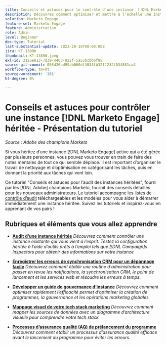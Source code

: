 ```yaml
---
title: Conseils et astuces pour le contrôle d’une instance  [!DNL Marketo Engage] héritée
description: Découvrez comment optimiser et mettre à l’échelle une instance Live [!DNL Marketo Engage] que vous avez héritée.
solution: Marketo Engage
feature-set: Marketo Engage
feature: Administration
role: Admin
level: Beginner
doc-type: Tutorial
last-substantial-update: 2023-10-16T00:00:00Z
jira: KT-13890
thumbnail: KT-13890.jpeg
exl-id: 3125e813-7d39-4403-922f-5a55bcbbbf95
source-git-commit: 058d26bd99ab060df3633fb32f1232f534881ca4
workflow-type: tm+mt
source-wordcount: '261'
ht-degree: 0%

---
```


# Conseils et astuces pour contrôler une instance [!DNL Marketo Engage] héritée - Présentation du tutoriel

*Source : Adobe des champions Marketo*

Si vous héritez d’une instance [!DNL Marketo Engage] active qui a été gérée par plusieurs personnes, vous pouvez vous trouver en train de faire des notes mentales de tout ce qui semble déplacé. Il est important d’organiser le travail de nettoyage et d’optimisation en catégorisant les tâches, puis en donnant la priorité aux tâches qui vont loin.

Ce tutoriel &quot;Conseils et astuces pour l’audit des instances héritées&quot;, fourni par les [!DNL Adobe] champions Marketo, fournit des conseils détaillés pour les nouveaux administrateurs. Le tutoriel accompagne les [listes de contrôle d’audit](https://experienceleague.adobe.com/docs/marketo/using/getting-started-with-marketo/inheriting-a-marketo-engage-instance/where-to-start.html) téléchargeables et les modèles pour vous aider à démarrer immédiatement une instance héritée. Suivez les tutoriels et inspirez-vous en apprenant de vos pairs !

## Rubriques et éléments que vous allez apprendre

* **[Audit d’une instance héritée](/help/marketo-tutorial-inherited-instance/audit-an-inherted-instance.md)**
  *Découvrez comment contrôler une instance existante qui vous vient à l’esprit. Testez la configuration héritée à l’aide d’outils prêts à l’emploi tels que [!DNL Campaign]s Inspectors pour obtenir des informations sur votre instance*

* **[Enregistrer les erreurs de synchronisation CRM pour un dépannage facile](/help/marketo-tutorial-inherited-instance/log-crm-sync-errors-for-easy-troubleshooting.md)**
  *Découvrez comment établir une routine d&#39;administration pour passer en revue les notifications, la synchronisation CRM, le point de lancement et les services web et résoudre les erreurs à temps.*

* **[Développer un guide de gouvernance d’instance](/help/marketo-tutorial-inherited-instance/develop-an-instance-governance-guide.md)**
  *Découvrez comment optimiser rapidement l’efficacité permet d’optimiser la création de programmes, la gouvernance et les opérations marketing globales*

* **[Mappage visuel de votre tech stack marketing](/help/marketo-tutorial-inherited-instance/create-a-visual-data-flow-diagram.md)**
  *Découvrez comment mapper les sources de données avec un diagramme d’architecture visuelle pour comprendre votre tech stack*

* **[Processus d’assurance qualité (AQ) de prélancement du programme](/help/marketo-tutorial-inherited-instance/essential-program-pre-launch-qa.md)**
  *Découvrez comment établir un processus d’assurance qualité efficace avant le lancement du programme pour éviter les erreurs.*
